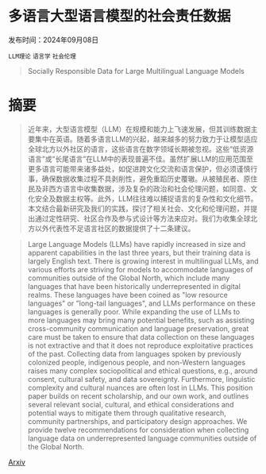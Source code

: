 # 多语言大型语言模型的社会责任数据

发布时间：2024年09月08日

`LLM理论` `语言学` `社会伦理`

> Socially Responsible Data for Large Multilingual Language Models

# 摘要

> 近年来，大型语言模型（LLM）在规模和能力上飞速发展，但其训练数据主要集中在英语。随着多语言LLM的兴起，越来越多的努力致力于让模型适应全球北方以外社区的语言，这些语言在数字领域长期被忽视。这些“低资源语言”或“长尾语言”在LLM中的表现普遍不佳。虽然扩展LLM的应用范围至更多语言可能带来诸多益处，如促进跨文化交流和语言保护，但必须谨慎行事，确保数据收集过程不具剥削性，避免重蹈历史覆辙。从被殖民者、原住民及非西方语言中收集数据，涉及复杂的政治和社会伦理问题，如同意、文化安全及数据主权等。此外，LLM往往难以捕捉语言的复杂性和文化细节。本文结合最新研究及我们的实践，探讨了相关社会、文化和伦理问题，并提出通过定性研究、社区合作及参与式设计等方法来应对。我们为收集全球北方以外代表性不足语言社区的数据提供了十二条建议。

> Large Language Models (LLMs) have rapidly increased in size and apparent capabilities in the last three years, but their training data is largely English text. There is growing interest in multilingual LLMs, and various efforts are striving for models to accommodate languages of communities outside of the Global North, which include many languages that have been historically underrepresented in digital realms. These languages have been coined as "low resource languages" or "long-tail languages", and LLMs performance on these languages is generally poor. While expanding the use of LLMs to more languages may bring many potential benefits, such as assisting cross-community communication and language preservation, great care must be taken to ensure that data collection on these languages is not extractive and that it does not reproduce exploitative practices of the past. Collecting data from languages spoken by previously colonized people, indigenous people, and non-Western languages raises many complex sociopolitical and ethical questions, e.g., around consent, cultural safety, and data sovereignty. Furthermore, linguistic complexity and cultural nuances are often lost in LLMs. This position paper builds on recent scholarship, and our own work, and outlines several relevant social, cultural, and ethical considerations and potential ways to mitigate them through qualitative research, community partnerships, and participatory design approaches. We provide twelve recommendations for consideration when collecting language data on underrepresented language communities outside of the Global North.

[Arxiv](https://arxiv.org/abs/2409.05247)